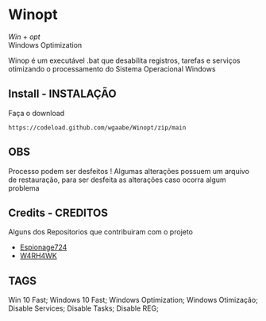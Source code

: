 # Winopt

*Win* + *opt*               
Windows Optimization

Winop é um executável .bat que desabilita registros, tarefas e serviços otimizando o processamento do Sistema Operacional Windows

## Install - INSTALAÇÃO

Faça o download

```
https://codeload.github.com/wgaabe/Winopt/zip/main
```
## OBS

Processo podem ser desfeitos ! 
Algumas alterações possuem um arquivo de restauração, para ser desfeita as alterações caso ocorra algum problema

## Credits - CREDITOS

Alguns dos Repositorios que contribuiram com o projeto

- [Espionage724](https://github.com/Espionage724/Windows)
- [W4RH4WK](https://github.com/W4RH4WK)


## TAGS

Win 10 Fast;
Windows 10 Fast;
Windows Optimization;
Windows Otimização;
Disable Services;
Disable Tasks;
Disable REG;
